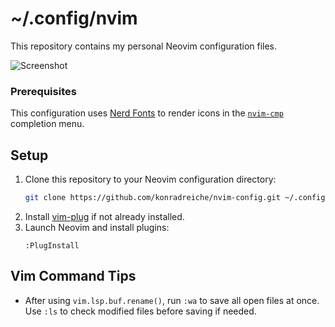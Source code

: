 # ~/.config/nvim

This repository contains my personal Neovim configuration files.

![Screenshot](./screenshot.png)

### Prerequisites

This configuration uses [Nerd Fonts](https://www.nerdfonts.com/) to render icons in the [`nvim-cmp`](https://github.com/hrsh7th/nvim-cmp) completion menu.

## Setup

1. Clone this repository to your Neovim configuration directory:
   ```bash
   git clone https://github.com/konradreiche/nvim-config.git ~/.config/nvim
   ```
2. Install [vim-plug](https://github.com/junegunn/vim-plug) if not already installed.
3. Launch Neovim and install plugins:
   ```vim
   :PlugInstall
   ```

## Vim Command Tips

* After using `vim.lsp.buf.rename()`, run `:wa` to save all open files at once. Use `:ls` to check modified files before saving if needed.
